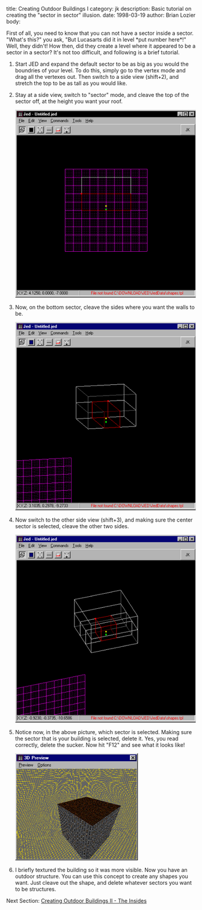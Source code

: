 title: Creating Outdoor Buildings I
category: jk
description: Basic tutorial on creating the &quot;sector in sector&quot; illusion.
date: 1998-03-19
author: Brian Lozier
body:

First of all, you need to know that you can not have a sector inside a
sector. "What's this?" you ask, "But Lucasarts did it in level \*put
number here\*\!" Well, they didn't\! How then, did they create a level
where it appeared to be a sector in a sector? It's not too difficult,
and following is a brief tutorial.

1.  Start JED and expand the default sector to be as big as you would
    the boundries of your level. To do this, simply go to the vertex
    mode and drag all the vertexes out. Then switch to a side view
    (shift+2), and stretch the top to be as tall as you would like.
2.  Stay at a side view, switch to "sector" mode, and cleave the top of
    the sector off, at the height you want your roof.
    
    ![](roof.gif)

3.  Now, on the bottom sector, cleave the sides where you want the walls
    to be.
    
    ![](sides1.gif)

4.  Now switch to the other side view (shift+3), and making sure the
    center sector is selected, cleave the other two sides.
    
    ![](sides2.gif)

5.  Notice now, in the above picture, which sector is selected. Making
    sure the sector that is your building is selected, delete it. Yes,
    you read correctly, delete the sucker. Now hit "F12" and see what it
    looks like\! 
    
    ![](bldg1.gif)

6.  I briefly textured the building so it was more visible. Now you have
    an outdoor structure. You can use this concept to create any shapes
    you want. Just cleave out the shape, and delete whatever sectors you
    want to be structures.

Next Section: [Creating Outdoor Buildings II - The
Insides](/tutorials/outdoor2/)
